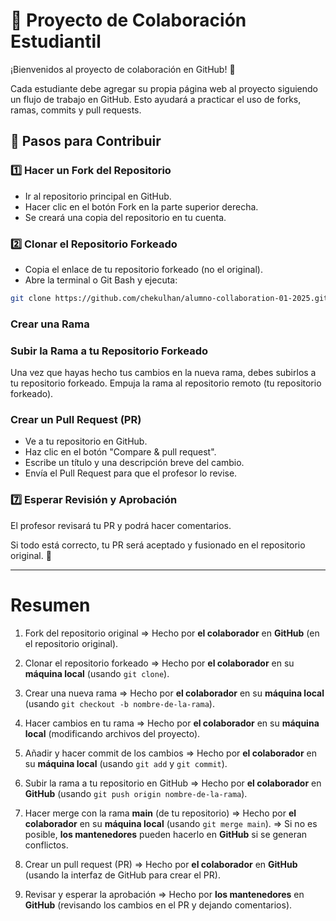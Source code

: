 # 📌 Proyecto de Colaboración Estudiantil

¡Bienvenidos al proyecto de colaboración en GitHub! 🎉

Cada estudiante debe agregar su propia página web al proyecto siguiendo un flujo de trabajo en GitHub. Esto ayudará a practicar el uso de forks, ramas, commits y pull requests.

## 🚀 Pasos para Contribuir

### 1️⃣ Hacer un Fork del Repositorio

- Ir al repositorio principal en GitHub.
- Hacer clic en el botón Fork en la parte superior derecha.
- Se creará una copia del repositorio en tu cuenta.

### 2️⃣ Clonar el Repositorio Forkeado

- Copia el enlace de tu repositorio forkeado (no el original).
- Abre la terminal o Git Bash y ejecuta:

```bash
git clone https://github.com/chekulhan/alumno-collaboration-01-2025.git
```

### Crear una Rama


### Subir la Rama a tu Repositorio Forkeado
Una vez que hayas hecho tus cambios en la nueva rama, debes subirlos a tu repositorio forkeado. 
Empuja la rama al repositorio remoto (tu repositorio forkeado).


### Crear un Pull Request (PR)

- Ve a tu repositorio en GitHub.
- Haz clic en el botón "Compare & pull request".
- Escribe un título y una descripción breve del cambio.
- Envía el Pull Request para que el profesor lo revise.


### 7️⃣ Esperar Revisión y Aprobación

El profesor revisará tu PR y podrá hacer comentarios.

Si todo está correcto, tu PR será aceptado y fusionado en el repositorio original. 🎉



---

# Resumen
1. Fork del repositorio original
   => Hecho por **el colaborador** en **GitHub** (en el repositorio original).
   
2. Clonar el repositorio forkeado
   => Hecho por **el colaborador** en su **máquina local** (usando `git clone`).

3. Crear una nueva rama
   => Hecho por **el colaborador** en su **máquina local** (usando `git checkout -b nombre-de-la-rama`).

4. Hacer cambios en tu rama
   => Hecho por **el colaborador** en su **máquina local** (modificando archivos del proyecto).

5. Añadir y hacer commit de los cambios
   => Hecho por **el colaborador** en su **máquina local** (usando `git add` y `git commit`).

6. Subir la rama a tu repositorio en GitHub
   => Hecho por **el colaborador** en **GitHub** (usando `git push origin nombre-de-la-rama`).

7. Hacer merge con la rama **main** (de tu repositorio)
   => Hecho por **el colaborador** en su **máquina local** (usando `git merge main`).
   => Si no es posible, **los mantenedores** pueden hacerlo en **GitHub** si se generan conflictos.

8. Crear un pull request (PR)
   => Hecho por **el colaborador** en **GitHub** (usando la interfaz de GitHub para crear el PR).

9. Revisar y esperar la aprobación
   => Hecho por **los mantenedores** en **GitHub** (revisando los cambios en el PR y dejando comentarios).

